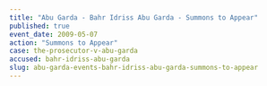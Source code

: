 ```yaml
---
title: "Abu Garda - Bahr Idriss Abu Garda - Summons to Appear"
published: true
event_date: 2009-05-07
action: "Summons to Appear"
case: the-prosecutor-v-abu-garda
accused: bahr-idriss-abu-garda
slug: abu-garda-events-bahr-idriss-abu-garda-summons-to-appear
---
```

